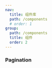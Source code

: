```yaml
---
nav:
  title: 组件库
  path: /components
  # order: 1
group:
  path: /components
  title: 组件
  order: 2
---
```


### Pagination

<code src="./pagination-example/index.jsx">

<API src="./paginationApi/paginationApi.tsx"></API>
